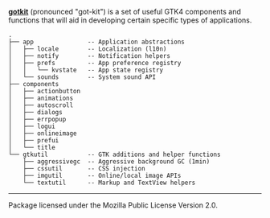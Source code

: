 [**gotkit**](https://pkg.go.dev/github.com/diamondburned/gotkit) (pronounced
"got-kit") is a set of useful GTK4 components and functions that will aid in
developing certain specific types of applications.

```
.
├── app               -- Application abstractions
│   ├── locale        -- Localization (l10n)
│   ├── notify        -- Notification helpers
│   ├── prefs         -- App preference registry
│   │   └── kvstate   -- App state registry
│   └── sounds        -- System sound API
├── components
│   ├── actionbutton
│   ├── animations
│   ├── autoscroll
│   ├── dialogs
│   ├── errpopup
│   ├── logui
│   ├── onlineimage
│   ├── prefui
│   └── title
└── gtkutil           -- GTK additions and helper functions
    ├── aggressivegc  -- Aggressive background GC (1min)
    ├── cssutil       -- CSS injection
    ├── imgutil       -- Online/local image APIs
    └── textutil      -- Markup and TextView helpers
```

---

Package licensed under the Mozilla Public License Version 2.0.
